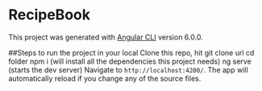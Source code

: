
# RecipeBook

This project was generated with [Angular CLI](https://github.com/angular/angular-cli) version 6.0.0.

##Steps to run the project in your local
Clone this repo, hit git clone url 
cd folder
npm i (will install all the dependencies this project needs)
ng serve (starts the dev server)
Navigate to `http://localhost:4200/`. The app will automatically reload if you change any of the source files.
